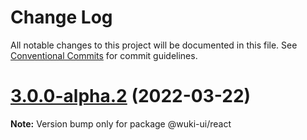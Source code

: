 # Change Log

All notable changes to this project will be documented in this file.
See [Conventional Commits](https://conventionalcommits.org) for commit guidelines.

# [3.0.0-alpha.2](https://github.com/melishev/wuki/compare/v3.0.0-alpha.1...v3.0.0-alpha.2) (2022-03-22)

**Note:** Version bump only for package @wuki-ui/react

